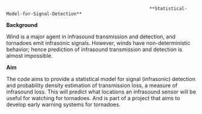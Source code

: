                                                         **Statistical-Model-for-Signal-Detection**

**Background** 

Wind is a major agent in infrasound transmission and detection, and tornadoes emit infrasonic signals. However, winds have non-deterministic behavior; hence prediction of infrasound transmission and detection is almost impossible.


**Aim**

The code aims to provide a statistical model for signal (infrasonic) detection and probability density estimation of transmission loss, a measure of infrasound loss. This will predict what locations an infrasound sensor will be useful for watching for tornadoes. And is part of a project that aims to develop early warning systems for tornadoes.
